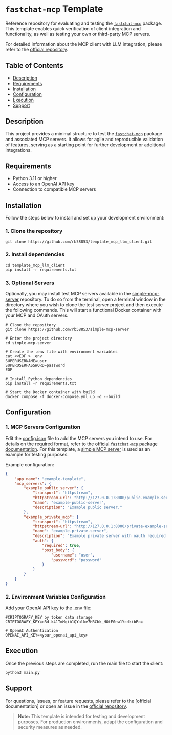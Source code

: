 # `fastchat-mcp` Template

Reference repository for evaluating and testing the [`fastchat-mcp`](https://github.com/rb58853/fastchat-mcp) package. This template enables quick verification of client integration and functionality, as well as testing your own or third-party MCP servers.

For detailed information about the MCP client with LLM integration, please refer to the [official repository](https://github.com/rb58853/fastchat-mcp).

## Table of Contents

- [Description](#description)
- [Requirements](#requirements)
- [Installation](#installation)
- [Configuration](#configuration)
- [Execution](#execution)
- [Support](#support)

## Description

This project provides a minimal structure to test the [`fastchat-mcp`](https://github.com/rb58853/fastchat-mcp) package and associated MCP servers. It allows for agile and reproducible validation of features, serving as a starting point for further development or additional integrations.

## Requirements

- Python 3.11 or higher
- Access to an OpenAI API key
- Connection to compatible MCP servers

## Installation

Follow the steps below to install and set up your development environment:

### 1. Clone the repository

```shell
git clone https://github.com/rb58853/template_mcp_llm_client.git
```

### 2. Install dependencies

```shell
cd template_mcp_llm_client
pip install -r requirements.txt
```

### 3. Optional Servers

Optionally, you may install test MCP servers available in the [simple-mcp-server](https://github.com/rb58853/simple-mcp-server) repository. To do so from the terminal, open a terminal window in the directory where you wish to clone the test server project and then execute the following commands. This will start a functional Docker container with your MCP and OAuth servers.

```shell
# Clone the repository
git clone https://github.com/rb58853/simple-mcp-server

# Enter the project directory
cd simple-mcp-server

# Create the .env file with environment variables
cat <<EOF > .env
SUPERUSERNAME=user
SUPERUSERPASSWORD=password
EOF

# Install Python dependencies
pip install -r requirements.txt

# Start the Docker container with build
docker compose -f docker-compose.yml up -d --build
```

## Configuration

### 1. MCP Servers Configuration

Edit the [config.json](config.json) file to add the MCP servers you intend to use. For details on the required format, refer to the [official `fastchat-mcp` package documentation](https://github.com/rb58853/fastchat-mcp). For this template, a [simple MCP server](https://github.com/rb58853/simple-mcp-server) is used as an example for testing purposes.

Example configuration:

```json
{
    "app_name": "example-template",
    "mcp_servers": {
        "example_public_server": {
            "transport": "httpstream",
            "httpstream-url": "http://127.0.0.1:8000/public-example-server/mcp",
            "name": "example-public-server",
            "description": "Example public server."
        },
        "example_private_mcp": {
            "transport": "httpstream",
            "httpstream-url": "http://127.0.0.1:8000/private-example-server/mcp",
            "name": "example-private-server",
            "description": "Example private server with oauth required.",
            "auth": {
                "required": true,
                "post_body": {
                    "username": "user",
                    "password": "password"
                }
            }
        }
    }
}
```

### 2. Environment Variables Configuration

Add your OpenAI API key to the [.env](.env) file:

```env
#CRIPTOGRAFY_KEY by token data storage
CRIPTOGRAFY_KEY=oBd-k41TmMqib1QYalke7HRCbk_HOtE0nw1YcdkibPc=

# OpenAI Authentication
OPENAI_API_KEY=<your_openai_api_key>
```

## Execution

Once the previous steps are completed, run the main file to start the client:

```shell
python3 main.py
```

## Support

For questions, issues, or feature requests, please refer to the [official documentation] or open an issue in the [official repository](https://github.com/rb58853/fastchat-mcp).

> **Note:** This template is intended for testing and development purposes. For production environments, adapt the configuration and security measures as needed.
